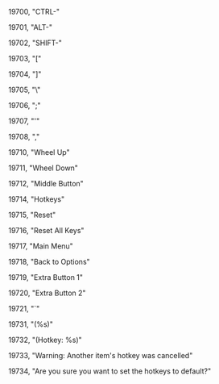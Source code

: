 ﻿19700, "CTRL-"

19701, "ALT-"

19702, "SHIFT-"

19703, "["

19704, "]"

19705, "\\"

19706, ";"

19707, "'"

19708, ","

19710, "Wheel Up"

19711, "Wheel Down"

19712, "Middle Button"

19714, "Hotkeys"

19715, "Reset"

19716, "Reset All Keys"

19717, "Main Menu"

19718, "Back to Options"

19719, "Extra Button 1"

19720, "Extra Button 2"

19721, "`"

19731, "(%s)"

19732, "(Hotkey: %s)"

19733, "Warning: Another item's hotkey was cancelled"

19734, "Are you sure you want to set the hotkeys to default?"


